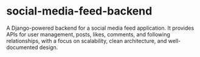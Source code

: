 # social-media-feed-backend
A Django-powered backend for a social media feed application. It provides APIs for user management, posts, likes, comments, and following relationships, with a focus on scalability, clean architecture, and well-documented design.
